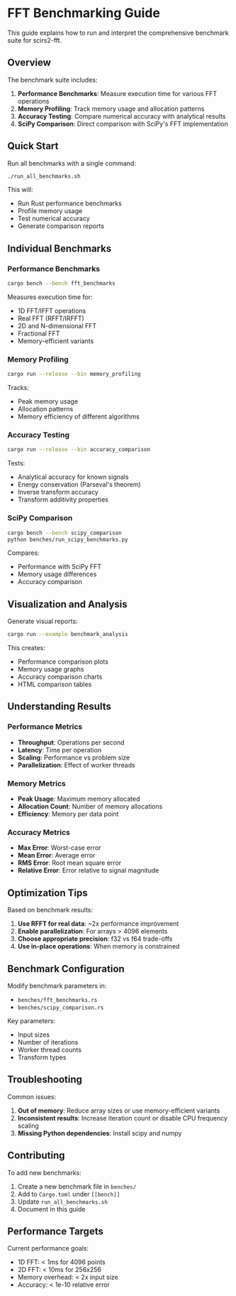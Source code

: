 # FFT Benchmarking Guide

This guide explains how to run and interpret the comprehensive benchmark suite for scirs2-fft.

## Overview

The benchmark suite includes:

1. **Performance Benchmarks**: Measure execution time for various FFT operations
2. **Memory Profiling**: Track memory usage and allocation patterns
3. **Accuracy Testing**: Compare numerical accuracy with analytical results
4. **SciPy Comparison**: Direct comparison with SciPy's FFT implementation

## Quick Start

Run all benchmarks with a single command:

```bash
./run_all_benchmarks.sh
```

This will:
- Run Rust performance benchmarks
- Profile memory usage
- Test numerical accuracy
- Generate comparison reports

## Individual Benchmarks

### Performance Benchmarks

```bash
cargo bench --bench fft_benchmarks
```

Measures execution time for:
- 1D FFT/IFFT operations
- Real FFT (RFFT/IRFFT)
- 2D and N-dimensional FFT
- Fractional FFT
- Memory-efficient variants

### Memory Profiling

```bash
cargo run --release --bin memory_profiling
```

Tracks:
- Peak memory usage
- Allocation patterns
- Memory efficiency of different algorithms

### Accuracy Testing

```bash
cargo run --release --bin accuracy_comparison
```

Tests:
- Analytical accuracy for known signals
- Energy conservation (Parseval's theorem)
- Inverse transform accuracy
- Transform additivity properties

### SciPy Comparison

```bash
cargo bench --bench scipy_comparison
python benches/run_scipy_benchmarks.py
```

Compares:
- Performance with SciPy FFT
- Memory usage differences
- Accuracy comparison

## Visualization and Analysis

Generate visual reports:

```bash
cargo run --example benchmark_analysis
```

This creates:
- Performance comparison plots
- Memory usage graphs
- Accuracy comparison charts
- HTML comparison tables

## Understanding Results

### Performance Metrics

- **Throughput**: Operations per second
- **Latency**: Time per operation
- **Scaling**: Performance vs problem size
- **Parallelization**: Effect of worker threads

### Memory Metrics

- **Peak Usage**: Maximum memory allocated
- **Allocation Count**: Number of memory allocations
- **Efficiency**: Memory per data point

### Accuracy Metrics

- **Max Error**: Worst-case error
- **Mean Error**: Average error
- **RMS Error**: Root mean square error
- **Relative Error**: Error relative to signal magnitude

## Optimization Tips

Based on benchmark results:

1. **Use RFFT for real data**: ~2x performance improvement
2. **Enable parallelization**: For arrays > 4096 elements
3. **Choose appropriate precision**: f32 vs f64 trade-offs
4. **Use in-place operations**: When memory is constrained

## Benchmark Configuration

Modify benchmark parameters in:
- `benches/fft_benchmarks.rs`
- `benches/scipy_comparison.rs`

Key parameters:
- Input sizes
- Number of iterations
- Worker thread counts
- Transform types

## Troubleshooting

Common issues:

1. **Out of memory**: Reduce array sizes or use memory-efficient variants
2. **Inconsistent results**: Increase iteration count or disable CPU frequency scaling
3. **Missing Python dependencies**: Install scipy and numpy

## Contributing

To add new benchmarks:

1. Create a new benchmark file in `benches/`
2. Add to `Cargo.toml` under `[[bench]]`
3. Update `run_all_benchmarks.sh`
4. Document in this guide

## Performance Targets

Current performance goals:
- 1D FFT: < 1ms for 4096 points
- 2D FFT: < 10ms for 256x256
- Memory overhead: < 2x input size
- Accuracy: < 1e-10 relative error